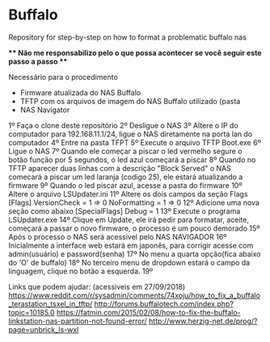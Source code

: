 # Buffalo
Repository for step-by-step on how to format a problematic buffalo nas

<b>** Não me responsabilizo pelo o que possa acontecer se você seguir este passo a passo **</b>

Necessário para o procedimento
- Firmware atualizada do NAS Buffalo
- TFTP com os arquivos de imagem do NAS Buffalo utilizado (pasta 
- NAS Navigator



1º Faça o clone deste repositório
2º Desligue o NAS
3º Altere o IP do computador para 192.168.11.1/24, ligue o NAS diretamente na porta lan do computador
4º Entre na pasta TFPT
5º Execute o arquivo TFTP Boot.exe
6º Ligue o NAS
7º Quando ele começar a piscar o led vermelho segure o botão função por 5 segundos, o led azul começará a piscar
8º Quando no TFTP aparecer duas linhas com a descrição "Block Served" o NAS comecará a piscar um led laranja (codigo 25), ele estará atualizando a firmware
9º Quando o led piscar azul,  acesse a pasta do firmware
10º Altere o arquivo LSUpdater.ini
11º Altere os dois campos da seção Flags
[Flags]
VersionCheck = 1 => 0
NoFormatting = 1 => 0
12º Adicione uma nova seção como abaixo
[SpecialFlags]
Debug = 1
13º Execute o programa LSUpdater.exe
14º Clique em Update, ele irá pedir para formatar, aceite, começará a passar o novo firmware, o processo é um pouco demorado
15º Após o processo o NAS será acessivel pelo NAS NAVIGADOR
16º Inicialmente a interface web estará em japonês, para corrigir acesse com admin(usuário) e password(senha)
17º No menu a quarta opção(fica abaixo do 'O' de buffalo)
18º No terceiro menu de dropdown estará o campo da linguagem, clique no botão a esquerda.
19º


Links que podem ajudar: (acessiveis em 27/09/2018)
https://www.reddit.com/r/sysadmin/comments/74xoju/how_to_fix_a_buffalo_terastation_tsxel_in_tftp/ 
http://forums.buffalotech.com/index.php?topic=10185.0
https://fatmin.com/2015/02/08/how-to-fix-the-buffalo-linkstation-nas-partition-not-found-error/
http://www.herzig-net.de/prog/?page=unbrick_ls-wxl
